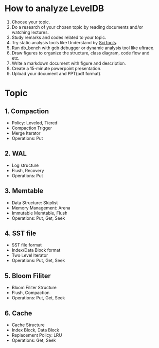 # How to analyze LevelDB
1. Choose your topic.
2. Do a research of your chosen topic by reading documents and/or watching lectures.
3. Study remarks and codes related to your topic.
4. Try static analysis tools like Understand by [SciTools](https://www.scitools.com/).
5. Run db_bench with gdb debugger or dynamic analysis tool like uftrace.
6. Draw figures to organize the structure, class diagram, code flow and etc. 
7. Write a markdown document with figure and description.
8. Create a 15-minute powerpoint presentation.  
9. Upload your document and PPT(pdf format).

# Topic
## 1. Compaction
- Policy: Leveled, Tiered
- Compaction Trigger
- Merge Iterator
- Operations: Put

## 2. WAL
- Log structure
- Flush, Recovery
- Operations: Put

## 3. Memtable
- Data Structure: Skiplist
- Memory Management: Arena
- Immutable Memtable, Flush
- Operations: Put, Get, Seek

## 4. SST file
- SST file format
- Index/Data Block format
- Two Level Iterator
- Operations: Put, Get, Seek

## 5. Bloom Filiter
- Bloom Filiter Structure
- Flush, Compaction
- Operations: Put, Get, Seek

## 6. Cache
- Cache Structure
- Index Block, Data Block
- Replacement Policy: LRU
- Operations: Get, Seek
